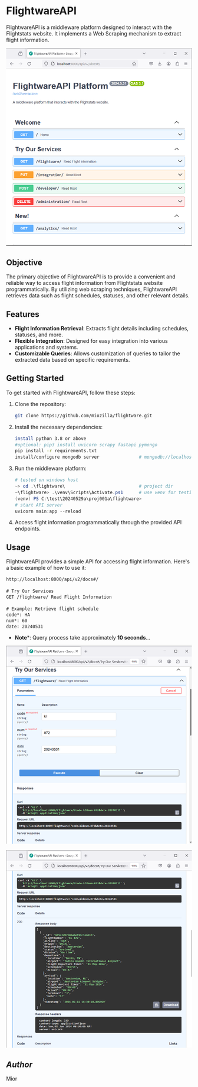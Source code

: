 # FlightwareAPI

FlightwareAPI is a middleware platform designed to interact with the Flightstats website. It implements a Web Scraping mechanism to extract flight information.

![FlightwaraPI_Platform](logo1.png)

## Objective

The primary objective of FlightwareAPI is to provide a convenient and reliable way to access flight information from Flightstats website programmatically. By utilizing web scraping techniques, FlightwareAPI retrieves data such as flight schedules, statuses, and other relevant details.

## Features

- **Flight Information Retrieval**: Extracts flight details including schedules, statuses, and more.
- **Flexible Integration**: Designed for easy integration into various applications and systems.
- **Customizable Queries**: Allows customization of queries to tailor the extracted data based on specific requirements.

## Getting Started

To get started with FlightwareAPI, follow these steps:

1. Clone the repository:
    ```bash
    git clone https://github.com/miozilla/flightware.git
    ```

2. Install the necessary dependencies:
    ```bash
    install python 3.8 or above
    #optional: pip3 install uvicorn scrapy fastapi pymongo
    pip install -r requirements.txt
    install/configure mongodb server               # mongodb://localhost:27017/
    ```

3. Run the middleware platform:
    ```powershell
    # tested on windows host
    ~> cd .\flightware\                            # project dir
    ~\flightware> .\venv\Scripts\Activate.ps1      # use venv for testing
    (venv) PS C:\test\20240529a\proj001a\flightware>
    # start API server
    uvicorn main:app --reload
    ```

4. Access flight information programmatically through the provided API endpoints.

## Usage

FlightwareAPI provides a simple API for accessing flight information. Here's a basic example of how to use it:

```html5 browser
http://localhost:8000/api/v2/docs#/

# Try Our Services
GET /flightware/ Read Flight Information

# Example: Retrieve flight schedule
code*: HA
num*: 60
date: 20240531
```
- **Note***: Query process take approximately **10 seconds**...

![Result_Screenshot1](./others/result1.png)

![Result_Screenshot2](./others/result2.png)


## *Author*
Mior


